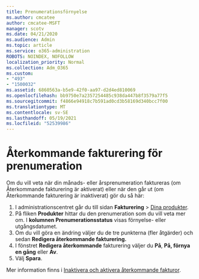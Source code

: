 ```yaml
---
title: Prenumerationsförnyelse
ms.author: cmcatee
author: cmcatee-MSFT
manager: scotv
ms.date: 04/21/2020
ms.audience: Admin
ms.topic: article
ms.service: o365-administration
ROBOTS: NOINDEX, NOFOLLOW
localization_priority: Normal
ms.collection: Adm_O365
ms.custom:
- "493"
- "1500032"
ms.assetid: 6860563a-b5e9-42f0-aa97-d2d4ed810069
ms.openlocfilehash: bb9750e7a2357254485c938da447b8f3579a77f5
ms.sourcegitcommit: f4866e94918c7b591ad0cd3b58169d340bcc7f00
ms.translationtype: MT
ms.contentlocale: sv-SE
ms.lasthandoff: 05/19/2021
ms.locfileid: "52539986"
---
```

# <a name="subscription-recurring-billing"></a>Återkommande fakturering för prenumeration

Om du vill veta när din månads- eller  årsprenumeration faktureras (om Återkommande fakturering är aktiverat) eller när den går ut (om Återkommande fakturering är inaktiverat) gör du så här: 
  
1. I administrationscentret går du till sidan **Fakturering** \> [Dina produkter](https://go.microsoft.com/fwlink/p/?linkid=842054).
2. På fliken **Produkter** hittar du den prenumeration som du vill veta mer om. I **kolumnen Prenumerationsstatus** visas förnyelse- eller utgångsdatumet.
3. Om du vill göra en ändring väljer du de tre punkterna (fler åtgärder) och sedan **Redigera återkommande fakturering.**
4. I fönstret **Redigera återkommande** fakturering väljer du **På**, **På, förnya en gång** eller **Av**.
5. Välj **Spara**.

Mer information finns i [Inaktivera och aktivera återkommande fakturor](/microsoft-365/commerce/subscriptions/renew-your-subscription).